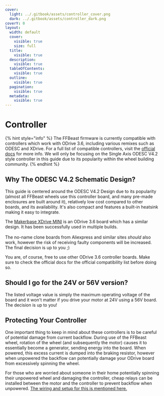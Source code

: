 ```yaml
---
cover:
  light: ../.gitbook/assets/controller_cover.png
  dark: ../.gitbook/assets/controller_dark.png
coverY: 0
layout:
  width: default
  cover:
    visible: true
    size: full
  title:
    visible: true
  description:
    visible: true
  tableOfContents:
    visible: true
  outline:
    visible: true
  pagination:
    visible: true
  metadata:
    visible: true
---
```


# Controller

{% hint style="info" %}
The FFBeast firmware is currently compatible with controllers which work with ODrive 3.6, including various remixes such as ODESC and XDrive. For a full list of compatible controllers, visit the [official docs](https://ffbeast.github.io/docs/en/hardware_controller.html) for more info. We will only be focusing on the Single Axis ODESC V4.2 style controller in this guide due to its popularity within the wheel building community.
{% endhint %}

## Why The ODESC V4.2 Schematic Design?

This guide is centered around the ODESC V4.2 Design due to its popularity (almost all FFBeast wheels use this controller board, and many pre-made enclosures are built around it), relatively low cost compared to other boards, and its availability. It's also compact and features a built-in heatsink making it easy to integrate.

The [Makerbase XDrive MINI](https://makerbase3d.com/product/makerbase-xdrive-mini-high-precision-brushless-servo-motor-controller-based-on-odrive3-6-with-as5047p-on-board/) is an ODrive 3.6 board which has a similar design. It has been successfully used in multiple builds.\
\
The no-name clone boards from Aliexpress and similar sites _should_ also work, however the risk of receiving faulty components will be increased. The final decision is up to you ;)

You are, of course, free to use other ODrive 3.6 controller boards. Make sure to check the official docs for the official compatibility list before doing so.

## Should I go for the 24V or 56V version?

The listed voltage value is simply the maximum operating voltage of the board and it won't matter if you drive your motor at 24V using a 56V board. The decision is up to you!

## Protecting Your Controller

One important thing to keep in mind about these controllers is to be careful of potential damage from current backflow. During use of the FFBeast wheel, rotation of the wheel (and subsequently the motor) causes it to essentially become a generator, sending energy into the board. When powered, this excess current is dumped into the braking resistor, however when unpowered the backflow can potentially damage your ODrive board from excessively spinning the wheel.

For those who are worried about someone in their home potentially spinning their unpowered wheel and damaging the controller, cheap relays can be installed between the motor and the controller to prevent backflow when unpowered. [The wiring and setup for this is mentioned here.](../firmware-flashing.md#odrive-backflow-protection-relay-wiring)

